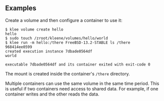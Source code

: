 ## Examples
Create a volume and then configure a container to use it:

```console
$ klee volume create hello
hello
$ sudo touch /zroot/kleene/volumes/hello/world
$ klee run -m hello:/there FreeBSD-13.2-STABLE ls /there
968414ee0599
created execution instance 7dbade0564df
world

executable 7dbade0564df and its container exited with exit-code 0
```

The mount is created inside the container's `/there` directory.

Multiple containers can use the same volume in the same time period. This is
useful if two containers need access to shared data. For example, if one
container writes and the other reads the data.

